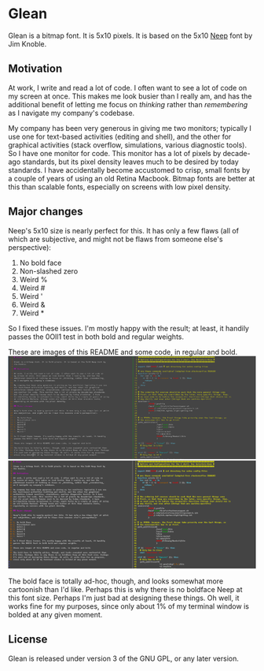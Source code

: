 # Glean

Glean is a bitmap font. It is 5x10 pixels. It is based on the 5x10
[Neep](https://github.com/nikolas/jmk-x11-fonts) font by Jim Knoble.

## Motivation

At work, I write and read a lot of code. I often want to see a lot of code on
my screen at once. This makes me look busier than I really am, and has the
additional benefit of letting me focus on _thinking_ rather than _remembering_
as I navigate my company's codebase.

My company has been very generous in giving me two monitors; typically I use one
for text-based activities (editing and shell), and the other for graphical
activities (stack overflow, simulations, various diagnostic tools). So I have
one monitor for code. This monitor has a lot of pixels by decade-ago standards,
but its pixel density leaves much to be desired by today standards. I have
accidentally become accustomed to crisp, small fonts by a couple of years of using
an old Retina Macbook. Bitmap fonts are better at this than scalable fonts,
especially on screens with low pixel density.

## Major changes

Neep's 5x10 size is nearly perfect for this. It has only a few flaws (all of which
are subjective, and might not be flaws from someone else's perspective):

1. No bold face
2. Non-slashed zero
3. Weird %
4. Weird #
5. Weird '
6. Weird &
7. Weird *


So I fixed these issues. I'm mostly happy with the result; at least, it handily
passes the 0OIl1 test in both bold and regular weights.

These are images of this README and some code, in regular and bold.
![regular-weight](https://raw.githubusercontent.com/benwr/glean/master/regular.png)
![bold-weight](https://raw.githubusercontent.com/benwr/glean/master/bold.png)

The bold face is totally ad-hoc, though, and looks somewhat more cartoonish than
I'd like. Perhaps this is why there is no boldface Neep at this font size. Perhaps
I'm just bad at designing these things. Oh well, it works fine for my purposes,
since only about 1% of my terminal window is bolded at any given moment.

## License

Glean is released under version 3 of the GNU GPL, or any later version.
